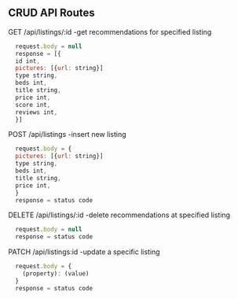 ## CRUD  API Routes 

GET /api/listings/:id -get recommendations for specified listing
```js
  request.body = null
  response = [{
  id int,
  pictures: [{url: string}]
  type string,
  beds int,
  title string,
  price int,
  score int,
  reviews int,
  }]
```

POST /api/listings -insert new listing
```js
  request.body = {
  pictures: [{url: string}]
  type string,
  beds int,
  title string,
  price int,
  }
  response = status code
```


DELETE /api/listings/:id -delete recommendations at specified listing
```js
  request.body = null
  response = status code
```

PATCH /api/listings:id -update a specific listing
```js
  request.body = {
    (property): (value)
  }
  response = status code
```